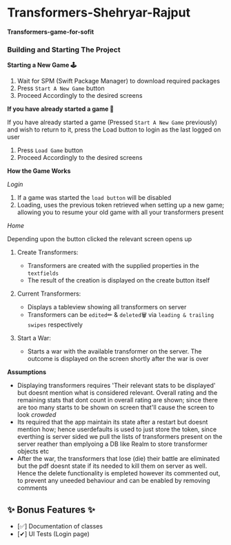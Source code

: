 # Transformers-Shehryar-Rajput
**Transformers-game-for-sofit**

### Building and Starting The Project

**Starting a New Game 🕹**

1. Wait for SPM (Swift Package Manager) to download required packages
2. Press `Start A New Game` button
3. Proceed Accordingly to the desired screens

**If you have already started a game 💾**

If you have already started a game (Pressed `Start A New Game` previously) and wish to return to it, press the Load button to login as the last logged on user

1. Press `Load Game` button
2. Proceed Accordingly to the desired screens


**How the Game Works**

_Login_

1. If a game was started the `load button` will be disabled
2. Loading, uses the previous token retrieved when setting up a new game; allowing you to resume your old game with all your transformers present

_Home_

Depending upon the button clicked the relevant screen opens up

1. Create Transformers:
    - Transformers are created with the supplied properties in the `textfields`
    - The result of the creation is displayed on the create button itself
   
2. Current Transformers:
    - Displays a tableview showing all transformers on server
    - Transformers can be `edited`✏ & `deleted`🗑️ via `leading & trailing swipes` respectively

3. Start a War:
    - Starts a war with the available transformer on the server. The outcome is displayed on the screen shortly after the war is over

**Assumptions**

- Displaying transformers requires 'Their relevant stats to be displayed' but doesnt mention what is considered relevant. Overall rating and the remaining stats that dont count in overall rating are shown; since there are too many starts to be shown on screen that'll cause the screen to look _crowded_
- Its required that the app maintain its state after a restart but doesnt mention how; hence userdefaults is used to just store the token, since everthing is server sided we pull the lists of transformers present on the server reather than emplyoing a DB like Realm to store transformer objects etc
- After the war, the transformers that lose (die) their battle are eliminated but the pdf doesnt state if its needed to kill them on server as well. Hence the delete functionality is empleted however its commented out, to prevent any uneeded behaviour and can be enabled by removing comments


## ✨ Bonus Features ✨ ##
-   [✅] Documentation of classes
-   [✔] UI Tests (Login page)
